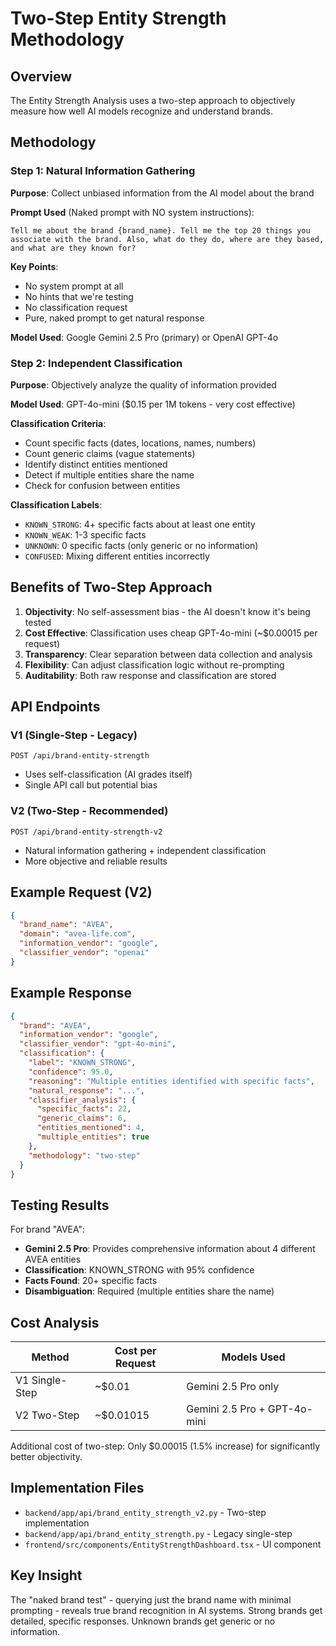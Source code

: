 # Two-Step Entity Strength Methodology

## Overview
The Entity Strength Analysis uses a two-step approach to objectively measure how well AI models recognize and understand brands.

## Methodology

### Step 1: Natural Information Gathering
**Purpose**: Collect unbiased information from the AI model about the brand

**Prompt Used** (Naked prompt with NO system instructions):
```
Tell me about the brand {brand_name}. Tell me the top 20 things you associate with the brand. Also, what do they do, where are they based, and what are they known for?
```

**Key Points**:
- No system prompt at all
- No hints that we're testing
- No classification request
- Pure, naked prompt to get natural response

**Model Used**: Google Gemini 2.5 Pro (primary) or OpenAI GPT-4o

### Step 2: Independent Classification
**Purpose**: Objectively analyze the quality of information provided

**Model Used**: GPT-4o-mini ($0.15 per 1M tokens - very cost effective)

**Classification Criteria**:
- Count specific facts (dates, locations, names, numbers)
- Count generic claims (vague statements)
- Identify distinct entities mentioned
- Detect if multiple entities share the name
- Check for confusion between entities

**Classification Labels**:
- `KNOWN_STRONG`: 4+ specific facts about at least one entity
- `KNOWN_WEAK`: 1-3 specific facts
- `UNKNOWN`: 0 specific facts (only generic or no information)
- `CONFUSED`: Mixing different entities incorrectly

## Benefits of Two-Step Approach

1. **Objectivity**: No self-assessment bias - the AI doesn't know it's being tested
2. **Cost Effective**: Classification uses cheap GPT-4o-mini (~$0.00015 per request)
3. **Transparency**: Clear separation between data collection and analysis
4. **Flexibility**: Can adjust classification logic without re-prompting
5. **Auditability**: Both raw response and classification are stored

## API Endpoints

### V1 (Single-Step - Legacy)
`POST /api/brand-entity-strength`
- Uses self-classification (AI grades itself)
- Single API call but potential bias

### V2 (Two-Step - Recommended)
`POST /api/brand-entity-strength-v2`
- Natural information gathering + independent classification
- More objective and reliable results

## Example Request (V2)

```json
{
  "brand_name": "AVEA",
  "domain": "avea-life.com",
  "information_vendor": "google",
  "classifier_vendor": "openai"
}
```

## Example Response

```json
{
  "brand": "AVEA",
  "information_vendor": "google",
  "classifier_vendor": "gpt-4o-mini",
  "classification": {
    "label": "KNOWN_STRONG",
    "confidence": 95.0,
    "reasoning": "Multiple entities identified with specific facts",
    "natural_response": "...",
    "classifier_analysis": {
      "specific_facts": 22,
      "generic_claims": 6,
      "entities_mentioned": 4,
      "multiple_entities": true
    },
    "methodology": "two-step"
  }
}
```

## Testing Results

For brand "AVEA":
- **Gemini 2.5 Pro**: Provides comprehensive information about 4 different AVEA entities
- **Classification**: KNOWN_STRONG with 95% confidence
- **Facts Found**: 20+ specific facts
- **Disambiguation**: Required (multiple entities share the name)

## Cost Analysis

| Method | Cost per Request | Models Used |
|--------|-----------------|-------------|
| V1 Single-Step | ~$0.01 | Gemini 2.5 Pro only |
| V2 Two-Step | ~$0.01015 | Gemini 2.5 Pro + GPT-4o-mini |

Additional cost of two-step: Only $0.00015 (1.5% increase) for significantly better objectivity.

## Implementation Files

- `backend/app/api/brand_entity_strength_v2.py` - Two-step implementation
- `backend/app/api/brand_entity_strength.py` - Legacy single-step
- `frontend/src/components/EntityStrengthDashboard.tsx` - UI component

## Key Insight

The "naked brand test" - querying just the brand name with minimal prompting - reveals true brand recognition in AI systems. Strong brands get detailed, specific responses. Unknown brands get generic or no information.